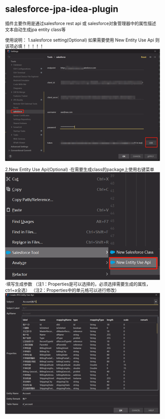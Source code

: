 # salesforce-jpa-idea-plugin
插件主要作用是通过salesforce rest api 或 salesforce对象管理器中的属性描述文本自动生成jpa entity class等

使用说明：
1.salesforce setting(Optional)
如果需要使用 New Entity Use Api 则该项必填！！！！！
![img.png](images/img.png)

2.New Entity Use Api(Optional)
·在需要生成class的package上使用右键菜单
![img.png](images/img1.png)
·填写生成参数
（注1：Properties是可以选择的，必须选择需要生成的属性，ctrl+a全选）
（注2：Properties中的单元格可以进行修改）
![img.png](images/img2.png)